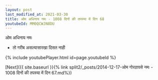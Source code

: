 ```yaml
---
layout: post
last_modified_at: 2021-03-30
title: ओम अधिनाय नमः - 1008 दिनों की तपस्या में दिन 68
youtubeId: MM0QCWJN8DU
---
```

 
 
 ओम अधिनाय नमः  
 
 -  तो गरीब असल्यासारखा दिसत नाही 
 
  
 
  
 
 
 
 
 
 


{% include youtubePlayer.html id=page.youtubeId %}
 
[Next]({{ site.baseurl }}{% link  split2/_posts/2014-12-17-ओम गोरठापसे नमः - 1008 दिनों की तपस्या में दिन 67.md%})
 
